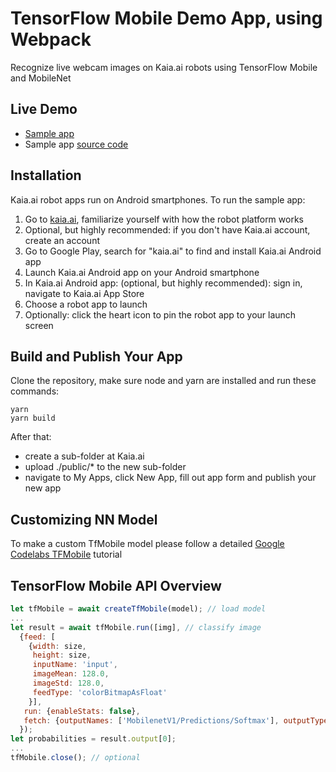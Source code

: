 # TensorFlow Mobile Demo App, using Webpack
Recognize live webcam images on Kaia.ai robots using TensorFlow Mobile and MobileNet

## Live Demo
- [Sample app](https://kaia.ai/view-app/5bb31d8c13b19f10c42f43d5)
- Sample app [source code](https://github.com/kaiaai/tree/master/tensorflow-mobile-node)

## Installation
Kaia.ai robot apps run on Android smartphones. To run the sample app:
1. Go to [kaia.ai](https://kaia.ai/), familiarize yourself with how the robot platform works
2. Optional, but highly recommended: if you don't have Kaia.ai account, create an account
3. Go to Google Play, search for "kaia.ai" to find and install Kaia.ai Android app
4. Launch Kaia.ai Android app on your Android smartphone
5. In Kaia.ai Android app: (optional, but highly recommended): sign in, navigate to Kaia.ai App Store
6. Choose a robot app to launch
7. Optionally: click the heart icon to pin the robot app to your launch screen 

## Build and Publish Your App
Clone the repository, make sure node and yarn are installed and run these commands:

````
yarn
yarn build
````

After that:

- create a sub-folder at Kaia.ai
- upload ./public/* to the new sub-folder
- navigate to My Apps, click New App, fill out app form and publish your new app

## Customizing NN Model
To make a custom TfMobile model please follow a detailed [Google Codelabs TFMobile](https://codelabs.developers.google.com/codelabs/tensorflow-for-poets-2/#0) tutorial

## TensorFlow Mobile API Overview
```js
let tfMobile = await createTfMobile(model); // load model
...
let result = await tfMobile.run([img], // classify image
  {feed: [
    {width: size,
     height: size,
     inputName: 'input',
     imageMean: 128.0,
     imageStd: 128.0,
     feedType: 'colorBitmapAsFloat'
    }],
   run: {enableStats: false},
   fetch: {outputNames: ['MobilenetV1/Predictions/Softmax'], outputTypes: ['float']}
  });
let probabilities = result.output[0];
...
tfMobile.close(); // optional
```

